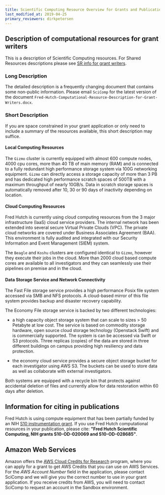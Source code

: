 ```yaml
---
title: Scientific Computing Resource Overview for Grants and Publications
last_modified_at: 2019-04-25
primary_reviewers: dirkpetersen
---
```


## Description of computational resources for grant writers

This is a description of Scientific Computing resources. For Shared Resources descriptions please see [SR info for grant writers](https://sharedresources.fredhutch.org/grant-writers#cf-922).

### Long Description

The detailed description is a frequently changing document that contains some non-public information. Please email `SciComp` for the latest version of the document `Fred-Hutch-Computational-Resource-Description-for-Grant-Writers.docx`.

### Short Description

If you are space constrained in your grant application or only need to include a summary of the resources available, this short description may suffice.  

#### Local Computing Resources

The `Gizmo` cluster is currently equipped with almost 600 compute nodes, 4000 cpu cores, more than 40 TB of main memory (RAM) and is connected to a fully redundant high performance storage system via 100G networking equipment. `Gizmo` can directly access a storage capacity of more than 3 PB and has dedicated high performance scratch spaces of 500TB with a maximum throughput of nearly 10GB/s. Data in scratch storage spaces is automatically removed after 10, 30 or 90 days of inactivity depending on location.

#### Cloud Computing Resources 

Fred Hutch is currently using cloud computing resources from the 3 major infrastructure (IaaS) cloud service providers. The internal network has been extended into several secure Virtual Private Clouds (VPC). The private cloud networks are covered under Business Associates Agreement (BAA). This environment is fully audited and integrated with our Security Information and Event Management (SIEM) system.

The `Beagle` and `Koshu` clusters are configured identical to `Gizmo`, however they execute their jobs in the cloud. More than 2000 cloud based compute cores are available to all investigators and they can seamlessly use their pipelines on premise and in the cloud.

#### Data Storage Service and Network Connectivity  

The Fast File storage service provides a high performance Posix file system accessed via SMB and NFS protocols. A cloud-based mirror of this file system provides backup and disaster recovery capability.

The Economy File storage service is backed by two different technologies: 

- a high capacity object storage system that can scale to sizes > 50 Petabyte at low cost. The service is based on commodity storage hardware, open source cloud storage technology (Openstack Swift) and is commercially supported. The system is can be accessed via Swift or S3 protocols. Three replicas (copies) of the data are stored in three different buildings on campus providing high resiliency and data protection.

- the economy cloud service provides a secure object storage bucket for each investigator using AWS S3. The buckets can be used to store data as well as collaborate with external investigators.

Both systems are equipped with a recycle bin that protects against accidental deletion of files and currently allow for data restoration within 60 days after deletion.


## Information for citing in publications

Fred Hutch is using compute equipment that has been partially funded by an NIH [S10 instrumentation grant](https://orip.nih.gov/construction-and-instruments/s10-instrumentation-programs). If you use Fred Hutch computational resources in your publication, please cite: **"Fred Hutch Scientific Computing, NIH grants S10-OD-020069 and S10-OD-028685"**.

## Amazon Web Services 

Amazon offers the [AWS Cloud Credits for Research](https://aws.amazon.com/grants/) program, where you can apply for a grant to get AWS Credits that you can use on AWS Services.  For the *AWS Account Number* field in the application, please contact SciComp and we will give you the correct number to use in your grant application.  If you receive credits from AWS, you will need to contact SciComp to request an account in the Sandbox environment.